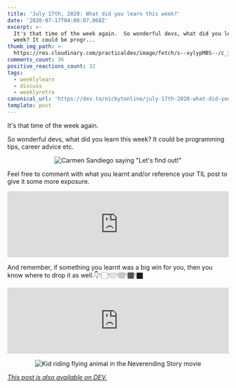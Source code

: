 ```yaml
---
title: 'July 17th, 2020: What did you learn this week?'
date: '2020-07-17T04:00:07.068Z'
excerpt: >-
  It's that time of the week again.  So wonderful devs, what did you learn this
  week? It could be progr...
thumb_img_path: >-
  https://res.cloudinary.com/practicaldev/image/fetch/s--xylypMBS--/c_imagga_scale,f_auto,fl_progressive,h_420,q_auto,w_1000/https://dev-to-uploads.s3.amazonaws.com/i/3austk1o80gncwp8ulp1.png
comments_count: 36
positive_reactions_count: 32
tags:
  - weeklylearn
  - discuss
  - weeklyretro
canonical_url: 'https://dev.to/nickytonline/july-17th-2020-what-did-you-learn-this-week-b97'
template: post
---
```

It's that time of the week again.

So wonderful devs, what did you learn this week? It could be programming tips, career advice etc.

<center>

![Carmen Sandiego saying "Let's find out!"](https://media.giphy.com/media/yvqRaXlOsc068DDTzt/giphy.gif)

</center>

Feel free to comment with what you learnt and/or reference your TIL post to give it some more exposure.


<iframe class="liquidTag" src="https://dev.to/embed/tag?args=todayilearned" style="border: 0; width: 100%;"></iframe>


And remember, if something you learnt was a big win for you, then you know where to drop it as well.👇👇🏻👇🏼👇🏽👇🏾👇🏿


<iframe class="liquidTag" src="https://dev.to/embed/link?args=https%3A%2F%2Fdev.to%2Fdevteam%2Fwhat-was-your-win-this-week-46km" style="border: 0; width: 100%;"></iframe>


<center>

![Kid riding flying animal in the Neverending Story movie](https://media.giphy.com/media/cOB8cDnKM6eyY/giphy-downsized-large.gif)

</center>

*[This post is also available on DEV.](https://dev.to/nickytonline/july-17th-2020-what-did-you-learn-this-week-b97)*


<script>
const parent = document.getElementsByTagName('head')[0];
const script = document.createElement('script');
script.type = 'text/javascript';
script.src = 'https://cdnjs.cloudflare.com/ajax/libs/iframe-resizer/4.1.1/iframeResizer.min.js';
script.charset = 'utf-8';
script.onload = function() {
    window.iFrameResize({}, '.liquidTag');
};
parent.appendChild(script);
</script>    
